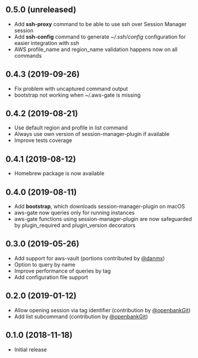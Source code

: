 0.5.0 (unreleased)
------------------

* Add **ssh-proxy** command to be able to use ssh over Session Manager session
* Add **ssh-config** command to generate _~/.ssh/config_ configuration for easier integration with _ssh_
* AWS profile_name and region_name validation happens now on all commands

0.4.3 (2019-09-26)
------------------

* Fix problem with uncaptured command output
* bootstrap not working when ~/.aws-gate is missing

0.4.2 (2019-08-21)
------------------

* Use default region and profile in list command
* Always use own version of session-manager-plugin if available
* Improve tests coverage

0.4.1 (2019-08-12)
------------------

* Homebrew package is now available

0.4.0 (2019-08-11)
------------------

* Add **bootstrap**, which downloads session-manager-plugin on macOS
* aws-gate now queries only for running instances
* aws-gate functions using session-manager-plugin are now safeguarded by plugin_required and plugin_version decorators

0.3.0 (2019-05-26)
------------------

* Add support for aws-vault (portions contributed by [@danmx](https://github.com/danmx))
* Option to query by name
* Improve performance of queries by tag
* Add configuration file support


0.2.0 (2019-01-12)
------------------

* Allow opening session via tag identifier (contribution by [@openbankGit](https://github.com/openbankGit))
* Add list subcommand (contribution by [@openbankGit](https://github.com/openbankGit))

0.1.0 (2018-11-18)
-------------------

* Initial release
